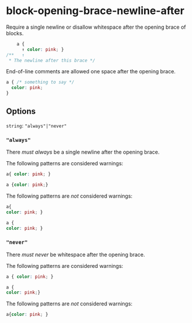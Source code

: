 # block-opening-brace-newline-after

Require a single newline or disallow whitespace after the opening brace of blocks.

```css
    a {
      ↑ color: pink; }
/**   ↑
 * The newline after this brace */
```

End-of-line comments are allowed one space after the opening brace.

```css
a { /* something to say */
  color: pink;
}
```

## Options

`string`: `"always"|"never"`

### `"always"`

There *must always* be a single newline after the opening brace.

The following patterns are considered warnings:

```css
a{ color: pink; }
```

```css
a {color: pink;}
```

The following patterns are *not* considered warnings:

```css
a{
color: pink; }
```

```css
a {
color: pink; }
```

### `"never"`

There *must never* be whitespace after the opening brace.

The following patterns are considered warnings:

```css
a { color: pink; }
```

```css
a {
color: pink;}
```

The following patterns are *not* considered warnings:

```css
a{color: pink; }
```
